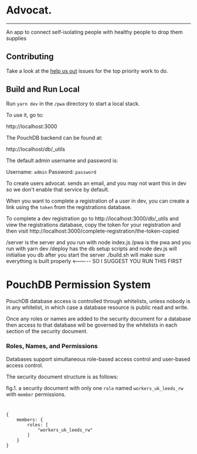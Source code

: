 # Advocat.
---------------------------
An app to connect self-isolating people with healthy people to drop them supplies

## Contributing

Take a look at the [help us out](https://github.com/dcdc-io/Advocaat/labels/help%20wanted) issues for the top priority work to do.

## Build and Run Local

Run `yarn dev` in the `/pwa` directory to start a local stack.

To use it, go to:

http://localhost:3000

The PouchDB backend can be found at:

http://localhost/db/_utils

The default admin username and password is:

Username: `admin`
Password: `password`

To create users advocat. sends an email, and you may not want this in dev so we don't enable that service by default.

When you want to complete a registration of a user in dev, you can create a link using the `token` from the registrations database.

To complete a dev registration go to http://localhost:3000/db/_utils and view the registrations database, copy the token for your registration and then visit http://localhost:3000/complete-registration/the-token-copied



/server is the server and you run with node index.js
/pwa is the pwa and you run with yarn dev
/deploy has the db setup scripts and node dev.js will initialise you db after you start the server
./build.sh will make sure everything is built properly <----- SO I SUGGEST YOU RUN THIS FIRST

# PouchDB Permission System

PouchDB database access is controlled through whitelists, unless nobody is in any whitelist, in which case a database resource is public read and write.

Once any roles or names are added to the security document for a database then access to that database will be governed by the whitelists in each section of the security document.

### Roles, Names, and Permissions

Databases support simultaneous role-based access control and user-based access control.

The security document structure is as follows:



fig.1. a security document with only one `role` named `workers_uk_leeds_rw` with `member` permissions.
<code>
<pre>
{
    members: {
        roles: [
            "workers_uk_leeds_rw"
        ]
    }
}
</pre>
</code>

